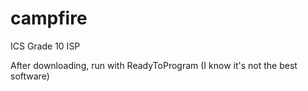 # campfire
ICS Grade 10 ISP

After downloading, run with ReadyToProgram (I know it's not the best software)
